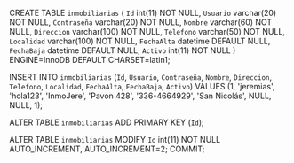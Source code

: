 CREATE TABLE `inmobiliarias` (
  `Id` int(11) NOT NULL,
  `Usuario` varchar(20) NOT NULL,
  `Contraseña` varchar(20) NOT NULL,
  `Nombre` varchar(60) NOT NULL,
  `Direccion` varchar(100) NOT NULL,
  `Telefono` varchar(50) NOT NULL,
  `Localidad` varchar(100) NOT NULL,
  `FechaAlta` datetime DEFAULT NULL,
  `FechaBaja` datetime DEFAULT NULL,
  `Activo` int(11) NOT NULL
) ENGINE=InnoDB DEFAULT CHARSET=latin1;

INSERT INTO `inmobiliarias` (`Id`, `Usuario`, `Contraseña`, `Nombre`, `Direccion`, `Telefono`, `Localidad`, `FechaAlta`, `FechaBaja`, `Activo`) VALUES
(1, 'jeremias', 'hola123', 'InmoJere', 'Pavon 428', '336-4664929', 'San Nicolás', NULL, NULL, 1);

ALTER TABLE `inmobiliarias`
  ADD PRIMARY KEY (`Id`);
  
ALTER TABLE `inmobiliarias`
  MODIFY `Id` int(11) NOT NULL AUTO_INCREMENT, AUTO_INCREMENT=2;
COMMIT;
